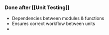 ### Done after [[Unit Testing]]


 - Dependencies between modules & functions
 - Ensures correct workflow between units 
 - 